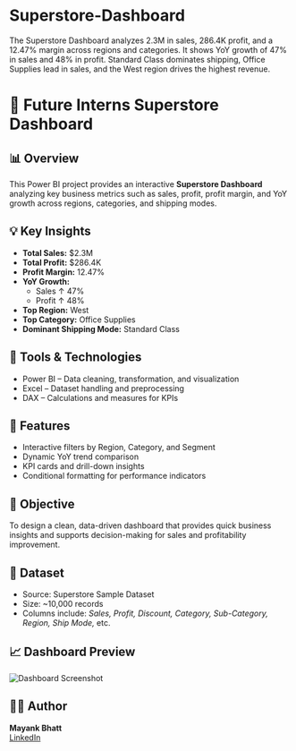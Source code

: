 # Superstore-Dashboard
The Superstore Dashboard analyzes 2.3M in sales, 286.4K profit, and a 12.47% margin across regions and categories. It shows YoY growth of 47% in sales and 48% in profit. Standard Class dominates shipping, Office Supplies lead in sales, and the West region drives the highest revenue.
# 🛒 Future Interns Superstore Dashboard  

## 📊 Overview  
This Power BI project provides an interactive **Superstore Dashboard** analyzing key business metrics such as sales, profit, profit margin, and YoY growth across regions, categories, and shipping modes.  

## 💡 Key Insights  
- **Total Sales:** $2.3M  
- **Total Profit:** $286.4K  
- **Profit Margin:** 12.47%  
- **YoY Growth:**  
  - Sales ↑ 47%  
  - Profit ↑ 48%  
- **Top Region:** West  
- **Top Category:** Office Supplies  
- **Dominant Shipping Mode:** Standard Class  

## 🧠 Tools & Technologies  
- Power BI – Data cleaning, transformation, and visualization  
- Excel – Dataset handling and preprocessing  
- DAX – Calculations and measures for KPIs  

## 🧩 Features  
- Interactive filters by Region, Category, and Segment  
- Dynamic YoY trend comparison  
- KPI cards and drill-down insights  
- Conditional formatting for performance indicators  

## 🚀 Objective  
To design a clean, data-driven dashboard that provides quick business insights and supports decision-making for sales and profitability improvement.  

## 📂 Dataset  
- Source: Superstore Sample Dataset  
- Size: ~10,000 records  
- Columns include: *Sales, Profit, Discount, Category, Sub-Category, Region, Ship Mode,* etc.  

## 📈 Dashboard Preview  
![Dashboard Screenshot](<img width="1217" height="686" alt="Screenshot 2025-10-28 203347" src="https://github.com/user-attachments/assets/7905893b-68de-4650-987b-fa58506f84f2" />
)

## 🧑‍💻 Author  
**Mayank Bhatt**  
[LinkedIn](https://www.linkedin.com/in/mayank-bhat)
